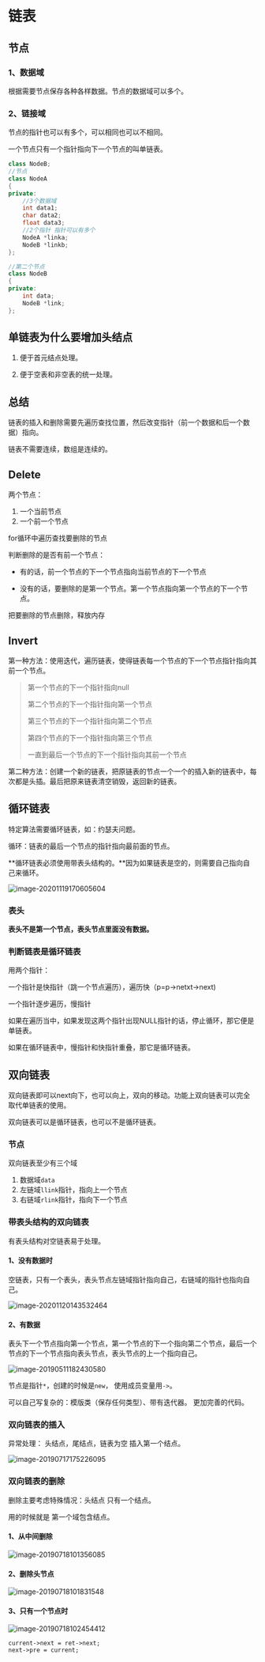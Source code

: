# 链表

## 节点

### 1、数据域

根据需要节点保存各种各样数据。节点的数据域可以多个。

### 2、链接域

节点的指针也可以有多个，可以相同也可以不相同。

一个节点只有一个指针指向下一个节点的叫单链表。

```c++
class NodeB;
//节点
class NodeA
{
private:
    //3个数据域
    int data1;
    char data2;
    float data3;
    //2个指针 指针可以有多个
    NodeA *linka;
    NodeB *linkb;
};

//第二个节点
class NodeB
{
private:
    int data;
    NodeB *link;
};
```

## 单链表为什么要增加头结点

1. 便于⾸元结点处理。

2. 便于空表和非空表的统⼀处理。

## 总结

链表的插入和删除需要先遍历查找位置，然后改变指针（前一个数据和后一个数据）指向。

链表不需要连续，数组是连续的。

## Delete

两个节点：

1. 一个当前节点 
2. 一个前一个节点

for循环中遍历查找要删除的节点

判断删除的是否有前一个节点：

- 有的话，前一个节点的下一个节点指向当前节点的下一个节点

- 没有的话，要删除的是第一个节点。第一个节点指向第一个节点的下一个节点。

把要删除的节点删除，释放内存

## Invert

第一种方法：使用迭代，遍历链表，使得链表每一个节点的下一个节点指针指向其前一个节点。

>第一个节点的下一个指针指向null
>
>第二个节点的下一个指针指向第一个节点
>
>第三个节点的下一个指针指向第二个节点
>
>第四个节点的下一个指针指向第三个节点
>
>一直到最后一个节点的下一个指针指向其前一个节点

第二种方法：创建一个新的链表，把原链表的节点一个一个的插入新的链表中，每次都是头插。最后把原来链表清空销毁，返回新的链表。

## 循环链表

特定算法需要循环链表，如：约瑟夫问题。

循环：链表的最后一个节点的指针指向最前面的节点。

**循环链表必须使用带表头结构的。**因为如果链表是空的，则需要自己指向自己来循环。

![image-20201119170605604](assets/image-20201119170605604.png)

### 表头

**表头不是第一个节点，表头节点里面没有数据。**

### 判断链表是循环链表

用两个指针：

一个指针是快指针（跳一个节点遍历），遍历快（p=p->netxt->next)

一个指针逐步遍历，慢指针

如果在遍历当中，如果发现这两个指针出现NULL指针的话，停止循环，那它便是单链表。

如果在循环链表中，慢指针和快指针重叠，那它是循环链表。

## 双向链表

双向链表即可以next向下，也可以向上，双向的移动。功能上双向链表可以完全取代单链表的使用。

双向链表可以是循环链表，也可以不是循环链表。

### 节点

双向链表至少有三个域

1. 数据域`data`
2. 左链域`llink`指针，指向上一个节点
3. 右链域`rlink`指针，指向下一个节点

### 带表头结构的双向链表

有表头结构对空链表易于处理。

#### 1、没有数据时

空链表，只有一个表头，表头节点左链域指针指向自己，右链域的指针也指向自己。

![image-20201120143532464](assets/image-20201120143532464.png)

#### 2、有数据

表头下一个节点指向第一个节点，第一个节点的下一个指向第二个节点，最后一个节点的下一个节点指向表头节点，表头节点的上一个指向自己。

![image-20190511182430580](assets/image-20190511182430580.png)

节点是指针`*`，创建的时候是`new`， 使用成员变量用`->`。

可以自己写复杂的：模版类（保存任何类型）、带有迭代器。 更加完善的代码。

### 双向链表的插入

异常处理：
头结点，尾结点，链表为空 插入第一个结点。

![image-20190717175226095](assets/image-20190717175226095.png)

### 双向链表的删除

删除主要考虑特殊情况：头结点  只有一个结点。


用的时候就是 第一个域包含结点。

#### 1、从中间删除

![image-20190718101356085](assets/image-20190718101356085.png)

#### 2、删除头节点

![image-20190718101831548](assets/image-20190718101831548.png)

#### 3、只有一个节点时

![image-20190718102454412](assets/image-20190718102454412.png)

```
current->next = ret->next;
next->pre = current;
```

